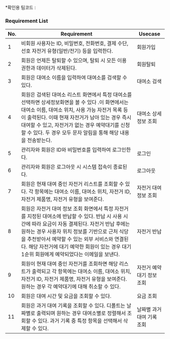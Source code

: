 *확인용 팀코드 : 

### Requirement List
| No. | Requirement | Usecase |
| --- | --- | --- |
| 1 | 비회원 사용자는 ID, 비밀번호, 전화번호, 결제 수단, 선호 자전거 유형(일반/전기) 등을 입력한다. | 회원가입 |
| 2 | 회원은 언제든 탈퇴할 수 있으며, 탈퇴 시 모든 이용 권한과 데이터가 삭제된다. | 회원탈퇴 |
| 3 | 회원은 대여소 이름을 입력하여 대여소를 검색할 수 있다. | 대여소 검색 |
| 4 | 회원은 검색된 대여소 리스트 화면에서 특정 대여소를 선택하면 상세정보화면을 볼 수 있다 .이 화면에서는 대여소 이름, 대여소 위치, 사용 가능 자전거 목록 등이 출력된다. 이때 현재 자전거가 남아 있는 경우 즉시 대여할 수 있고, 자전거가 없는 경우 예약대기를 신청 할 수 있다. 두 경우 모두 문자 알림을 통해 해당 내용을 전송받는다. | 대여소 상세 정보 조회 |
| 5 | 관리자와 회원은 ID와 비밀번호를 입력하여 로그인한다. | 로그인 |
| 6 | 관리자와 회원은 로그아웃 시 시스템 접속이 종료된다. | 로그아웃 |
| 7 | 회원은 현재 대여 중인 자전거 리스트를 조회할 수 있다. 각 항목에는 대여소 이름, 대여소 위치, 자전거 ID, 자전거 제품명, 자전거 유형을 보여준다. | 자전거 대여 정보 조회 |
| 8 | 회원은 자전거 대여 정보 조회 화면에서 특정 자전거를 지정된 대여소에 반납할 수 있다. 반납 시 사용 시간에 따라 요금이 자동 결제된다. 자전거 반납 후에는 원하는 경우 사용자 위치 정보를 기반으로 근처 식당을 추천받아서 예약할 수 있는 외부 서비스와 연결된다. 해당 자전거에 대기 예약한 회원이 있는 경우 대기 1순위 회원에게 예약되었다는 이메일을 보낸다. | 자전거 반납 |
| 9 | 회원이 현재 대여 중인 자전거를 조회하면 해당 리스트가 출력되고 각 항목에는 대여소 이름, 대여소 위치, 자전거 ID, 자전거 제품명, 자전거 유형을 보여준다. 원하는 경우 각 예약대기에 대해 취소할 수 있다. | 자전거 예약 대기 정보 조회 |
| 10 | 회원은 대여 시간 및 요금을 조회할 수 있다. | 요금 조회 |
| 11 | 회원은 과거 대여 기록을 조회할 수 있다. 디폴트는 날짜별로 출력되며 원하는 경우 대여소별로 정렬해서 조회할 수 있다. 과거 기록 중 특정 항목을 선택해서 삭제할 수 있다. | 날짜별 과거 대여 기록 조회 |
